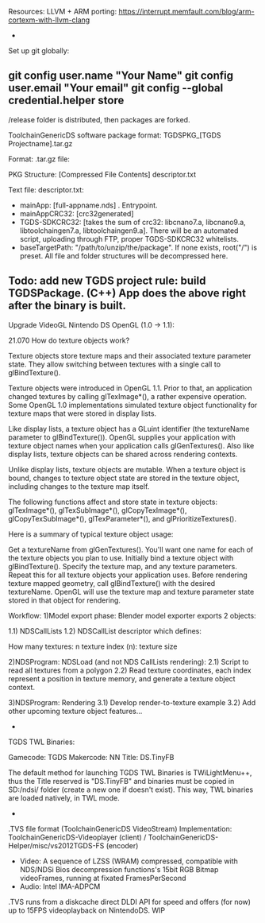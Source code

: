 Resources:
LLVM + ARM porting:
https://interrupt.memfault.com/blog/arm-cortexm-with-llvm-clang

-
Set up git globally:

git config user.name "Your Name"
git config user.email "Your email"
git config --global credential.helper store
-

/release folder is distributed, then packages are forked.

ToolchainGenericDS software package format:
TGDSPKG_[TGDS Projectname].tar.gz

Format:
.tar.gz file: 

PKG Structure:
[Compressed File Contents] descriptor.txt

Text file: descriptor.txt:
- mainApp: [full-appname.nds] . Entrypoint.
- mainAppCRC32: [crc32generated]
- TGDS-SDKCRC32: [takes the sum of crc32: libcnano7.a, libcnano9.a, libtoolchaingen7.a, libtoolchaingen9.a]. There will be an automated script, uploading through FTP, proper TGDS-SDKCRC32 whitelists.
- baseTargetPath: "/path/to/unzip/the/package". If none exists, root("/") is preset. All file and folder structures will be decompressed here.

Todo:
add new TGDS project rule:
build TGDSPackage. (C++) App does the above right after the binary is built.
-


Upgrade VideoGL Nintendo DS  OpenGL (1.0 -> 1.1):

21.070 How do texture objects work?

Texture objects store texture maps and their associated texture parameter state. They allow switching between textures with a single call to glBindTexture().

Texture objects were introduced in OpenGL 1.1. Prior to that, an application changed textures by calling glTexImage*(), a rather expensive operation. Some OpenGL 1.0 implementations simulated texture object functionality for texture maps that were stored in display lists.

Like display lists, a texture object has a GLuint identifier (the textureName parameter to glBindTexture()). OpenGL supplies your application with texture object names when your application calls glGenTextures(). Also like display lists, texture objects can be shared across rendering contexts.

Unlike display lists, texture objects are mutable. When a texture object is bound, changes to texture object state are stored in the texture object, including changes to the texture map itself.

The following functions affect and store state in texture objects: glTexImage*(), glTexSubImage*(), glCopyTexImage*(), glCopyTexSubImage*(), glTexParameter*(), and glPrioritizeTextures(). 

Here is a summary of typical texture object usage:

Get a textureName from glGenTextures(). You'll want one name for each of the texture objects you plan to use.
Initially bind a texture object with glBindTexture(). Specify the texture map, and any texture parameters. Repeat this for all texture objects your application uses.
Before rendering texture mapped geometry, call glBindTexture() with the desired textureName. OpenGL will use the texture map and texture parameter state stored in that object for rendering.


Workflow:
1)Model export phase: 
Blender model exporter exports 2 objects:

1.1) NDSCallLists
1.2) NDSCallList descriptor which defines:

How many textures: n
texture index (n):
texture size

2)NDSProgram: NDSLoad (and not NDS CallLists rendering):
2.1) Script to read all textures from a polygon
2.2) Read texture coordinates, each index represent a position in texture memory, and generate a texture object context.

3)NDSProgram: Rendering
3.1) Develop render-to-texture example
3.2) Add other upcoming texture object features...

-


TGDS TWL Binaries:

Gamecode: TGDS
Makercode: NN
Title: DS.TinyFB

The default method for launching TGDS TWL Binaries is TWiLightMenu++, thus the Title reserved is "DS.TinyFB" and binaries must be copied in SD:/ndsi/ folder (create a new one if doesn't exist).
This way, TWL binaries are loaded natively, in TWL mode.


-

.TVS file format (ToolchainGenericDS VideoStream)
Implementation: ToolchainGenericDS-Videoplayer (client) / ToolchainGenericDS-Helper/misc/vs2012TGDS-FS (encoder)

- Video: A sequence of LZSS (WRAM) compressed, compatible with NDS/NDSi Bios decompression functions's 15bit RGB Bitmap videoFrames, running at fixated FramesPerSecond
- Audio: Intel IMA-ADPCM

.TVS runs from a diskcache direct DLDI API for speed and offers (for now) up to 15FPS videoplayback on NintendoDS. WIP
